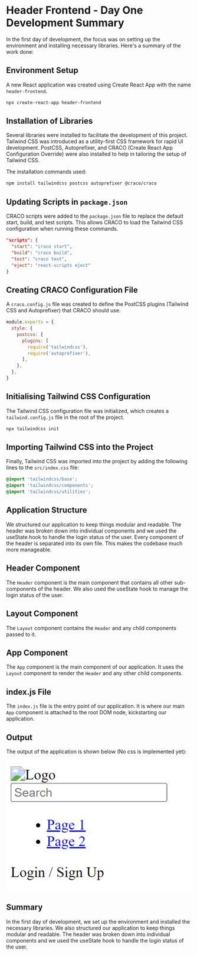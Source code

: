 # Header Frontend - Day One Development Summary

In the first day of development, the focus was on setting up the environment and installing necessary libraries. Here's a summary of the work done:

## Environment Setup

A new React application was created using Create React App with the name `header-frontend`.

```bash
npx create-react-app header-frontend
```

## Installation of Libraries

Several libraries were installed to facilitate the development of this project. Tailwind CSS was introduced as a utility-first CSS framework for rapid UI development. PostCSS, Autoprefixer, and CRACO (Create React App Configuration Override) were also installed to help in tailoring the setup of Tailwind CSS.

The installation commands used:

```bash
npm install tailwindcss postcss autoprefixer @craco/craco
```

## Updating Scripts in `package.json`

CRACO scripts were added to the `package.json` file to replace the default start, build, and test scripts. This allows CRACO to load the Tailwind CSS configuration when running these commands. 

```json
"scripts": {
  "start": "craco start",
  "build": "craco build",
  "test": "craco test",
  "eject": "react-scripts eject"
}
```

## Creating CRACO Configuration File

A `craco.config.js` file was created to define the PostCSS plugins (Tailwind CSS and Autoprefixer) that CRACO should use.

```javascript
module.exports = {
  style: {
    postcss: {
      plugins: [
        require('tailwindcss'),
        require('autoprefixer'),
      ],
    },
  },
}
```

## Initialising Tailwind CSS Configuration

The Tailwind CSS configuration file was initialized, which creates a `tailwind.config.js` file in the root of the project.

```bash
npx tailwindcss init
```

## Importing Tailwind CSS into the Project

Finally, Tailwind CSS was imported into the project by adding the following lines to the `src/index.css` file:

```css
@import 'tailwindcss/base';
@import 'tailwindcss/components';
@import 'tailwindcss/utilities';
```

## Application Structure

We structured our application to keep things modular and readable. The header was broken down into individual components and we used the useState hook to handle the login status of the user.
Every component of the header is separated into its own file. This makes the codebase much more manageable.

## Header Component

The `Header` component is the main component that contains all other sub-components of the header. We also used the useState hook to manage the login status of the user.

## Layout Component

The `Layout` component contains the `Header` and any child components passed to it.

## App Component

The `App` component is the main component of our application. It uses the `Layout` component to render the `Header` and any other child components.

## index.js File

The `index.js` file is the entry point of our application. It is where our main `App` component is attached to the root DOM node, kickstarting our application.

## Output

The output of the application is shown below (No css is implemented yet):

![Alt text](image.png)


## Summary 

In the first day of development, we set up the environment and installed the necessary libraries. We also structured our application to keep things modular and readable. The header was broken down into individual components and we used the useState hook to handle the login status of the user.